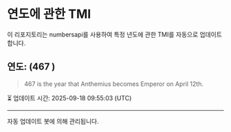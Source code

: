 
# 연도에 관한 TMI

이 리포지토리는 numbersapi를 사용하여 특정 년도에 관한 TMI를 자동으로 업데이트합니다.

## 연도: (467 )
> 467 is the year that Anthemius becomes Emperor on April 12th.

⏳ 업데이트 시간: 2025-09-18 09:55:03 (UTC)

---
자동 업데이트 봇에 의해 관리됩니다.
